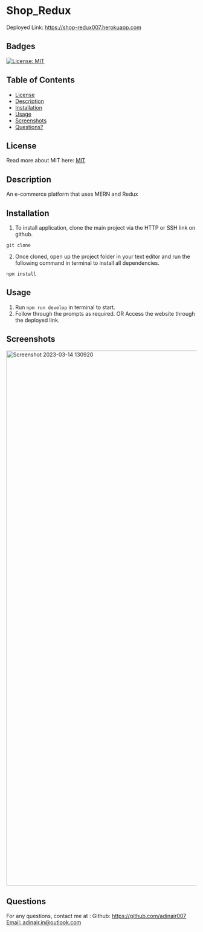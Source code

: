 # Shop_Redux


Deployed Link: https://shop-redux007.herokuapp.com

## Badges
  [![License: MIT](https://img.shields.io/badge/License-MIT-yellow.svg)](https://opensource.org/licenses/MIT)

## Table of Contents
  * [License](#license)
  * [Description](#description)
  * [Installation](#installation)
  * [Usage](#usage)
  * [Screenshots](#screenshots)
  * [Questions?](#questions)

## License
  Read more about MIT here:
  [MIT](https://opensource.org/licenses/MIT)

## Description
An e-commerce platform that uses MERN and Redux

## Installation
  1. To install application, clone the main project via the HTTP or SSH link on github.

```
git clone
```

2. Once cloned, open up the project folder in your text editor and run the following command in terminal to install all dependencies.

```
npm install
```
## Usage
  1. Run `npm run develop` in terminal to start. 
  2. Follow through the prompts as required. 
  OR
  Access the website through the deployed link.
  
## Screenshots

<img width="1413" alt="Screenshot 2023-03-14 130920" src="https://user-images.githubusercontent.com/112667543/225100111-9158a9ea-e739-4efd-94d6-ad6636602e68.png">





## Questions
  For any questions, contact me at :
    Github: https://github.com/adinair007
    [Email: adinair.in@outlook.com](mailto:adinair.in@outlook.com)
